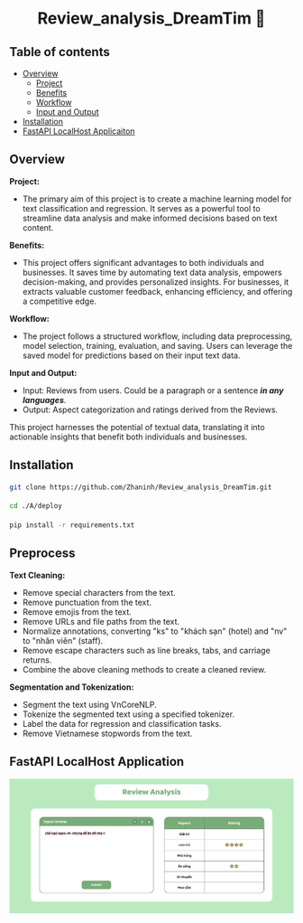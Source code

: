 <h1 align="center">Review_analysis_DreamTim 💬</h1>




## Table of contents
- [Overview](#overview)
    - [Project](#project)
    - [Benefits](#benefits)
    - [Workflow](#workflow)
    - [Input and Output](#input-and-output)
- [Installation](#installation)
- [FastAPI LocalHost Applicaiton](#fastapi-localhost-application)

## Overview

**Project:**

- The primary aim of this project is to create a machine learning model for text classification and regression. It serves as a powerful tool to streamline data analysis and make informed decisions based on text content.

**Benefits:**

- This project offers significant advantages to both individuals and businesses. It saves time by automating text data analysis, empowers decision-making, and provides personalized insights. For businesses, it extracts valuable customer feedback, enhancing efficiency, and offering a competitive edge. 

**Workflow:**

- The project follows a structured workflow, including data preprocessing, model selection, training, evaluation, and saving. Users can leverage the saved model for predictions based on their input text data.

**Input and Output:**

- Input: Reviews from users. Could be a paragraph or a sentence ***in any languages***.
- Output: Aspect categorization and ratings derived from the Reviews.

This project harnesses the potential of textual data, translating it into actionable insights that benefit both individuals and businesses.

## Installation
```bash
git clone https://github.com/Zhaninh/Review_analysis_DreamTim.git

cd ./A/deploy

pip install -r requirements.txt
```

## Preprocess
**Text Cleaning:**
- Remove special characters from the text.
- Remove punctuation from the text.
- Remove emojis from the text.
- Remove URLs and file paths from the text.
- Normalize annotations, converting "ks" to "khách sạn" (hotel) and "nv" to "nhân viên" (staff).
- Remove escape characters such as line breaks, tabs, and carriage returns.
- Combine the above cleaning methods to create a cleaned review.
  
**Segmentation and Tokenization:**
- Segment the text using VnCoreNLP.
- Tokenize the segmented text using a specified tokenizer.
- Label the data for regression and classification tasks.
- Remove Vietnamese stopwords from the text.


## FastAPI LocalHost Application 
![](./images/Web.PNG)
